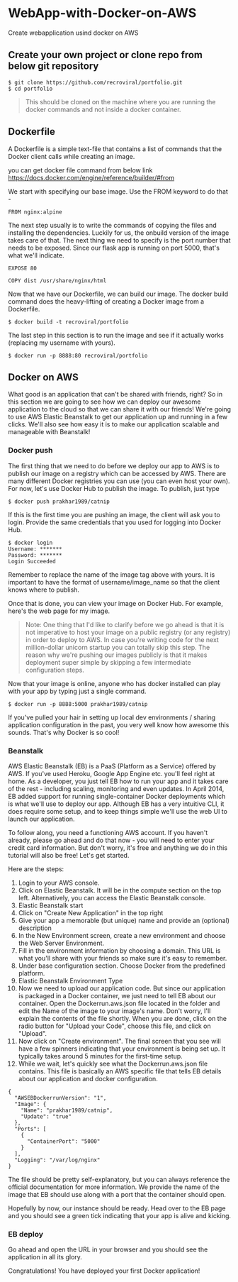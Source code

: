 # WebApp-with-Docker-on-AWS
Create webapplication usind docker on AWS


## Create your own project or clone repo from below git repository

```
$ git clone https://github.com/recroviral/portfolio.git
$ cd portfolio
```

> This should be cloned on the machine where you are running the docker commands and not inside a docker container.

## Dockerfile

A Dockerfile is a simple text-file that contains a list of commands that the Docker client calls while creating an image.

you can get docker file command from below link
https://docs.docker.com/engine/reference/builder/#from


We start with specifying our base image. Use the FROM keyword to do that -

```
FROM nginx:alpine
```
The next step usually is to write the commands of copying the files and installing the dependencies. Luckily for us, the onbuild version of the image takes care of that. The next thing we need to specify is the port number that needs to be exposed. Since our flask app is running on port 5000, that's what we'll indicate.

```
EXPOSE 80

COPY dist /usr/share/nginx/html
```

Now that we have our Dockerfile, we can build our image. The docker build command does the heavy-lifting of creating a Docker image from a Dockerfile.

```
$ docker build -t recroviral/portfolio
```
The last step in this section is to run the image and see if it actually works (replacing my username with yours).

```
$ docker run -p 8888:80 recroviral/portfolio
```


## Docker on AWS

What good is an application that can't be shared with friends, right? So in this section we are going to see how we can deploy our awesome application to the cloud so that we can share it with our friends! We're going to use AWS Elastic Beanstalk to get our application up and running in a few clicks. We'll also see how easy it is to make our application scalable and manageable with Beanstalk!

### Docker push

The first thing that we need to do before we deploy our app to AWS is to publish our image on a registry which can be accessed by AWS. There are many different Docker registries you can use (you can even host your own). For now, let's use Docker Hub to publish the image. To publish, just type

```
$ docker push prakhar1989/catnip
```

If this is the first time you are pushing an image, the client will ask you to login. Provide the same credentials that you used for logging into Docker Hub.

```
$ docker login
Username: *******
Password: *******
Login Succeeded
```

Remember to replace the name of the image tag above with yours. It is important to have the format of username/image_name so that the client knows where to publish.

Once that is done, you can view your image on Docker Hub. For example, here's the web page for my image.

> Note: One thing that I'd like to clarify before we go ahead is that it is not imperative to host your image on a public registry (or any registry) in order to deploy to AWS. In case you're writing code for the next million-dollar unicorn startup you can totally skip this step. The reason why we're pushing our images publicly is that it makes deployment super simple by skipping a few intermediate configuration steps.

Now that your image is online, anyone who has docker installed can play with your app by typing just a single command.

```
$ docker run -p 8888:5000 prakhar1989/catnip
```

If you've pulled your hair in setting up local dev environments / sharing application configuration in the past, you very well know how awesome this sounds. That's why Docker is so cool!

### Beanstalk

AWS Elastic Beanstalk (EB) is a PaaS (Platform as a Service) offered by AWS. If you've used Heroku, Google App Engine etc. you'll feel right at home. As a developer, you just tell EB how to run your app and it takes care of the rest - including scaling, monitoring and even updates. In April 2014, EB added support for running single-container Docker deployments which is what we'll use to deploy our app. Although EB has a very intuitive CLI, it does require some setup, and to keep things simple we'll use the web UI to launch our application.

To follow along, you need a functioning AWS account. If you haven't already, please go ahead and do that now - you will need to enter your credit card information. But don't worry, it's free and anything we do in this tutorial will also be free! Let's get started.

Here are the steps:

1. Login to your AWS console.
2. Click on Elastic Beanstalk. It will be in the compute section on the top left. Alternatively, you can access the Elastic Beanstalk console.
3. Elastic Beanstalk start
4. Click on "Create New Application" in the top right
5. Give your app a memorable (but unique) name and provide an (optional) description
6. In the New Environment screen, create a new environment and choose the Web Server Environment.
7. Fill in the environment information by choosing a domain. This URL is what you'll share with your friends so make sure it's easy to remember.
8. Under base configuration section. Choose Docker from the predefined platform.
9. Elastic Beanstalk Environment Type
10. Now we need to upload our application code. But since our application is packaged in a Docker container, we just need to tell EB about our container. Open the Dockerrun.aws.json file located in the folder and edit the Name of the image to your image's name. Don't worry, I'll explain the contents of the file shortly. When you are done, click on the radio button for "Upload your Code", choose this file, and click on "Upload".
11. Now click on "Create environment". The final screen that you see will have a few spinners indicating that your environment is being set up. It typically takes around 5 minutes for the first-time setup.
12. While we wait, let's quickly see what the Dockerrun.aws.json file contains. This file is basically an AWS specific file that tells EB details about our application and docker configuration.

```
{
  "AWSEBDockerrunVersion": "1",
  "Image": {
    "Name": "prakhar1989/catnip",
    "Update": "true"
  },
  "Ports": [
    {
      "ContainerPort": "5000"
    }
  ],
  "Logging": "/var/log/nginx"
}
```

The file should be pretty self-explanatory, but you can always reference the official documentation for more information. We provide the name of the image that EB should use along with a port that the container should open.

Hopefully by now, our instance should be ready. Head over to the EB page and you should see a green tick indicating that your app is alive and kicking.

### EB deploy

Go ahead and open the URL in your browser and you should see the application in all its glory.

Congratulations! You have deployed your first Docker application! 


